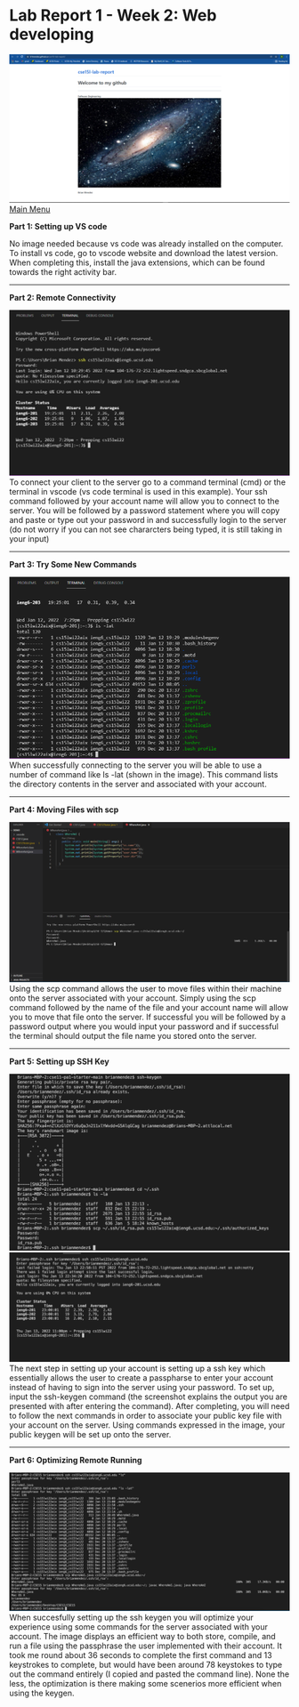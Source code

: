 # Lab Report 1 - Week 2: Web developing
![Image](Capture.PNG)
[Main Menu](https://b1mendez.github.io/cse15l-lab-report/) 

**Part 1: Setting up VS code**

No image needed because vs code was already installed on the computer. To install vs code, go to vscode website and download the latest version. When completing this, install the java extensions, which can be found towards the right activity bar. 


---
**Part 2: Remote Connectivity**

![Screenshot](Remote-Connectivity.PNG)
To connect your client to the server go to a command terminal (cmd) or the terminal in vscode (vs code terminal is used in this example). Your ssh command followed by your account name will allow you to connect to the server. You will be followed by a password statement where you will copy and paste or type out your password in and successfully login to the server (do not worry if you can not see chararcters being typed, it is still taking in your input) <br/>

---
**Part 3: Try Some New Commands**

![Screenshot](Try-New-Commands.PNG) 
When successfully connecting to the server you will be able to use a number of command like ls -lat (shown in the image). This command lists the directory contents in the server and associated with your account. 

---
**Part 4: Moving Files with scp** 

![Screenshot](Moving-File.PNG)
Using the scp command allows the user to move files within their machine onto the server associated with your account. Simply using the scp command followed by the name of the file and your account name will allow you to move that file onto the server. If successful you will be followed by a password output where you would input your password and if successful the terminal should output the file name you stored onto the server. 

---
**Part 5: Setting up SSH Key** 

![Screenshot](SSH-Key.png)
![Screenshot](SSH-Key2.png)
The next step in setting up your account is setting up a ssh key which essentially allows the user to create a passpharse to enter your account instead of having to sign into the server using your password. To set up, input the ssh-keygen command (the screenshot explains the output you are presented with after entering the command). After completing, you will need to follow the next commands in order to associate your public key file with your account on the server. Using commands expressed in the image, your public keygen will be set up onto the server. 

---
**Part 6: Optimizing Remote Running**

![Screenshot](Optimizing-Remote.png) 
When succesfully setting up the ssh keygen you will optimize your experience using some commands for the server associated with your account. The image displays an efficient way to both store, compile, and run a file using the passphrase the user implemented with their account. It took me round about 36 seconds to complete the first command and 13 keystrokes to complete, but would have been around 78 keystokes to type out the command entirely (I copied and pasted the command line). None the less, the optimization is there making some scenerios more efficient when using the keygen.  
